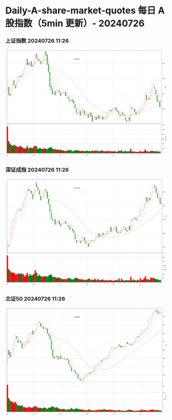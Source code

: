
# Daily-A-share-market-quotes 每日 A 股指数（5min 更新）- 20240726

### 上证指数 20240726 11:26
![](./fig/2024/7/20240726-sh000001.png)

### 深证成指 20240726 11:26
![](./fig/2024/7/20240726-sz399001.png)

### 北证50 20240726 11:26
![](./fig/2024/7/20240726-bj899050.png)
